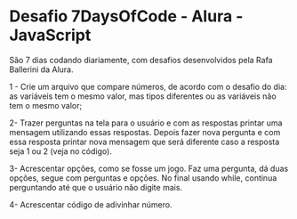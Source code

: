 <h1>Desafio 7DaysOfCode - Alura - JavaScript</h1>

São 7 dias codando diariamente, com desafios desenvolvidos pela Rafa Ballerini da Alura.

1 - Crie um arquivo que compare números, de acordo com o desafio do dia: as variáveis tem o mesmo valor, mas tipos diferentes ou as variáveis não tem o mesmo valor;

2- Trazer perguntas na tela para o usuário e com as respostas printar uma mensagem utilizando essas respostas. Depois fazer nova pergunta e com essa resposta printar nova mensagem que será diferente caso a resposta seja 1 ou 2 (veja no código).

3- Acrescentar opções, como se fosse um jogo. Faz uma pergunta, dá duas opções, segue com perguntas e opções. No final usando while, continua perguntando até que o usuário não digite mais.

4- Acrescentar código de adivinhar número.

